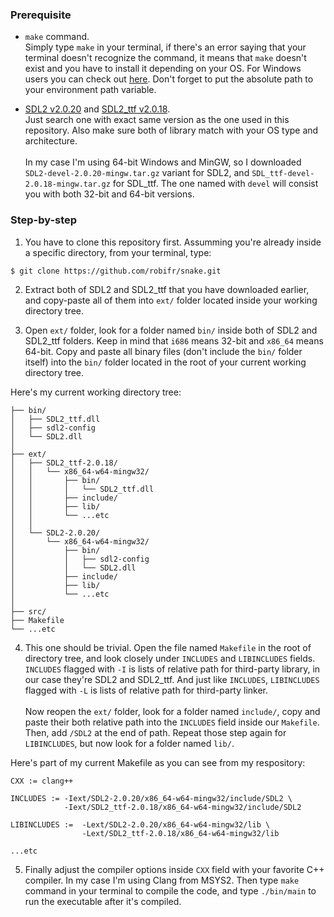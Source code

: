 ### Prerequisite
- `make` command. <br/>
Simply type `make` in your terminal, if there's an error saying that your terminal doesn't recognize the command, it means that `make` doesn't exist and you have to install it depending on your OS. For Windows users you can check out [here](https://stackoverflow.com/questions/32127524/how-to-install-and-use-make-in-windows). Don't forget to put the absolute path to your environment path variable.

- [SDL2 v2.0.20](https://www.libsdl.org/release/) and [SDL2_ttf v2.0.18](https://www.libsdl.org/projects/SDL_ttf/release). <br/>
Just search one with exact same version as the one used in this repository. Also make sure both of library match with your OS type and architecture. <br/><br/>
In my case I'm using 64-bit Windows and MinGW, so I downloaded `SDL2-devel-2.0.20-mingw.tar.gz` variant for SDL2, and `SDL_ttf-devel-2.0.18-mingw.tar.gz` for SDL_ttf. The one named with `devel` will consist you with both 32-bit and 64-bit versions.

### Step-by-step
1. You have to clone this repository first. Assumming you're already inside a specific directory, from your terminal, type:
```bash
$ git clone https://github.com/robifr/snake.git
```

2. Extract both of SDL2 and SDL2_ttf that you have downloaded earlier, and copy-paste all of them into `ext/` folder located inside your working directory tree.

3. Open `ext/` folder, look for a folder named `bin/` inside both of SDL2 and SDL2_ttf folders. Keep in mind that `i686` means 32-bit and `x86_64` means 64-bit. Copy and paste all binary files (don't include the `bin/` folder itself) into the `bin/` folder located in the root of your current working directory tree.

Here's my current working directory tree:
```
├── bin/
│   ├── SDL2_ttf.dll
│   ├── sdl2-config
│   └── SDL2.dll
│
├── ext/
│   ├── SDL2_ttf-2.0.18/
│   │   └── x86_64-w64-mingw32/
│   │       ├── bin/
│   │       │   └── SDL2_ttf.dll
│   │       ├── include/
│   │       ├── lib/
│   │       └── ...etc
│   │
│   └── SDL2-2.0.20/
│       └── x86_64-w64-mingw32/
│           ├── bin/
│           │   ├── sdl2-config
│           │   └── SDL2.dll
│           ├── include/
│           ├── lib/
│           └── ...etc
│
├── src/
├── Makefile
└── ...etc
```
4. This one should be trivial. Open the file named `Makefile` in the root of directory tree, and look closely under `INCLUDES` and `LIBINCLUDES` fields. `INCLUDES` flagged with `-I` is lists of relative path for third-party library, in our case they're SDL2 and SDL2_ttf. And just like `INCLUDES`, `LIBINCLUDES` flagged with `-L` is lists of relative path for third-party linker. <br/><br/>
Now reopen the `ext/` folder, look for a folder named `include/`, copy and paste their both relative path into the `INCLUDES` field inside our `Makefile`. Then, add `/SDL2` at the end of path. Repeat those step again for `LIBINCLUDES`, but now look for a folder named `lib/`.

Here's part of my current Makefile as you can see from my respository:
```
CXX := clang++

INCLUDES := -Iext/SDL2-2.0.20/x86_64-w64-mingw32/include/SDL2 \
            -Iext/SDL2_ttf-2.0.18/x86_64-w64-mingw32/include/SDL2

LIBINCLUDES :=  -Lext/SDL2-2.0.20/x86_64-w64-mingw32/lib \
                -Lext/SDL2_ttf-2.0.18/x86_64-w64-mingw32/lib

...etc
```

5. Finally adjust the compiler options inside `CXX` field with your favorite C++ compiler. In my case I'm using Clang from MSYS2. Then type `make` command in your terminal to compile the code, and type `./bin/main` to run the executable after it's compiled.